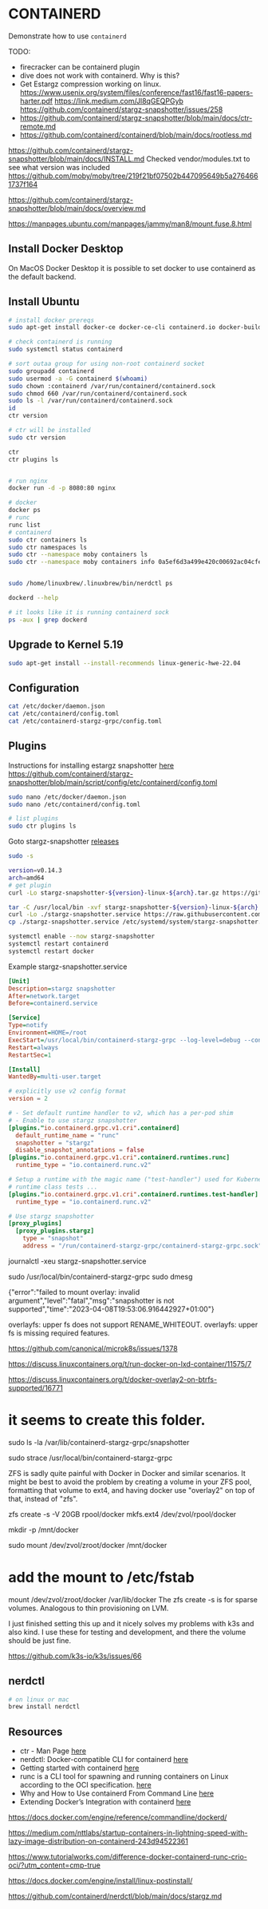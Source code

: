 # CONTAINERD

Demonstrate how to use `containerd`  

TODO:

* firecracker can be containerd plugin
* dive does not work with containerd.  Why is this?
* Get Estargz compression working on linux.
https://www.usenix.org/system/files/conference/fast16/fast16-papers-harter.pdf 
https://link.medium.com/Jl8qGEQPGyb 
https://github.com/containerd/stargz-snapshotter/issues/258 
* https://github.com/containerd/stargz-snapshotter/blob/main/docs/ctr-remote.md 
* https://github.com/containerd/containerd/blob/main/docs/rootless.md


https://github.com/containerd/stargz-snapshotter/blob/main/docs/INSTALL.md
Checked vendor/modules.txt to see what version was included
https://github.com/moby/moby/tree/219f21bf07502b447095649b5a2764661737f164

https://github.com/containerd/stargz-snapshotter/blob/main/docs/overview.md

https://manpages.ubuntu.com/manpages/jammy/man8/mount.fuse.8.html

## Install Docker Desktop

On MacOS Docker Desktop it is possible to set docker to use containerd as the default backend.  

## Install Ubuntu

```sh
# install docker prereqs
sudo apt-get install docker-ce docker-ce-cli containerd.io docker-buildx-plugin docker-compose-plugin

# check containerd is running
sudo systemctl status containerd

# sort outaa group for using non-root containerd socket
sudo groupadd containerd
sudo usermod -a -G containerd $(whoami)
sudo chown :containerd /var/run/containerd/containerd.sock
sudo chmod 660 /var/run/containerd/containerd.sock
sudo ls -l /var/run/containerd/containerd.sock
id
ctr version

# ctr will be installed
sudo ctr version     

ctr 
ctr plugins ls


# run nginx
docker run -d -p 8080:80 nginx  

# docker
docker ps
# runc
runc list
# containerd
sudo ctr containers ls   
sudo ctr namespaces ls   
sudo ctr --namespace moby containers ls 
sudo ctr --namespace moby containers info 0a5ef6d3a499e420c00692ac04cfe84fbc5f1d96ebde8bf4765c0f5f3c9088dd


sudo /home/linuxbrew/.linuxbrew/bin/nerdctl ps 

dockerd --help

# it looks like it is running containerd sock
ps -aux | grep dockerd          
```

## Upgrade to Kernel 5.19

```sh
sudo apt-get install --install-recommends linux-generic-hwe-22.04 
```

## Configuration

```sh
cat /etc/docker/daemon.json
cat /etc/containerd/config.toml  
cat /etc/containerd-stargz-grpc/config.toml 
```

## Plugins

Instructions for installing estargz snapshotter [here](https://github.com/containerd/stargz-snapshotter/blob/main/docs/INSTALL.md)  
https://github.com/containerd/stargz-snapshotter/blob/main/script/config/etc/containerd/config.toml

```sh
sudo nano /etc/docker/daemon.json
sudo nano /etc/containerd/config.toml  

# list plugins
sudo ctr plugins ls  
```

Goto stargz-snapshotter [releases](https://github.com/containerd/stargz-snapshotter/releases)  

```sh
sudo -s 

version=v0.14.3
arch=amd64
# get plugin
curl -Lo stargz-snapshotter-${version}-linux-${arch}.tar.gz https://github.com/containerd/stargz-snapshotter/releases/download/${version}/stargz-snapshotter-${version}-linux-${arch}.tar.gz

tar -C /usr/local/bin -xvf stargz-snapshotter-${version}-linux-${arch}.tar.gz containerd-stargz-grpc ctr-remote
curl -Lo ./stargz-snapshotter.service https://raw.githubusercontent.com/containerd/stargz-snapshotter/$version/script/config/etc/systemd/system/stargz-snapshotter.service
cp ./stargz-snapshotter.service /etc/systemd/system/stargz-snapshotter.service 

systemctl enable --now stargz-snapshotter
systemctl restart containerd
systemctl restart docker
```

Example stargz-snapshotter.service

```ini
[Unit]
Description=stargz snapshotter
After=network.target
Before=containerd.service

[Service]
Type=notify
Environment=HOME=/root
ExecStart=/usr/local/bin/containerd-stargz-grpc --log-level=debug --config=/etc/containerd-stargz-grpc/config.toml
Restart=always
RestartSec=1

[Install]
WantedBy=multi-user.target
```

```toml
# explicitly use v2 config format
version = 2

# - Set default runtime handler to v2, which has a per-pod shim
# - Enable to use stargz snapshotter
[plugins."io.containerd.grpc.v1.cri".containerd]
  default_runtime_name = "runc"
  snapshotter = "stargz"
  disable_snapshot_annotations = false
[plugins."io.containerd.grpc.v1.cri".containerd.runtimes.runc]
  runtime_type = "io.containerd.runc.v2"

# Setup a runtime with the magic name ("test-handler") used for Kubernetes
# runtime class tests ...
[plugins."io.containerd.grpc.v1.cri".containerd.runtimes.test-handler]
  runtime_type = "io.containerd.runc.v2"

# Use stargz snapshotter
[proxy_plugins]
  [proxy_plugins.stargz]
    type = "snapshot"
    address = "/run/containerd-stargz-grpc/containerd-stargz-grpc.sock"
```

journalctl -xeu stargz-snapshotter.service   

sudo /usr/local/bin/containerd-stargz-grpc
sudo dmesg

{"error":"failed to mount overlay: invalid argument","level":"fatal","msg":"snapshotter is not supported","time":"2023-04-08T19:53:06.916442927+01:00"}

overlayfs: upper fs does not support RENAME_WHITEOUT.
overlayfs: upper fs is missing required features.




https://github.com/canonical/microk8s/issues/1378

https://discuss.linuxcontainers.org/t/run-docker-on-lxd-container/11575/7

https://discuss.linuxcontainers.org/t/docker-overlay2-on-btrfs-supported/16771



# it seems to create this folder.
sudo ls -la /var/lib/containerd-stargz-grpc/snapshotter    

sudo strace /usr/local/bin/containerd-stargz-grpc   

ZFS is sadly quite painful with Docker in Docker and similar scenarios. It might be best to avoid the problem by creating a volume in your ZFS pool, formatting that volume to ext4, and having docker use "overlay2" on top of that, instead of "zfs".

zfs create -s -V 20GB rpool/docker
mkfs.ext4 /dev/zvol/rpool/docker

mkdir -p /mnt/docker      

sudo mount /dev/zvol/zroot/docker /mnt/docker   


# add the mount to /etc/fstab
mount /dev/zvol/zroot/docker /var/lib/docker
The zfs create -s is for sparse volumes. Analogous to thin provisioning on LVM.

I just finished setting this up and it nicely solves my problems with k3s and also kind. I use these for testing and development, and there the volume should be just fine.

https://github.com/k3s-io/k3s/issues/66



## nerdctl

```sh
# on linux or mac
brew install nerdctl
```

## Resources

* ctr - Man Page [here](https://www.mankier.com/8/ctr)
* nerdctl: Docker-compatible CLI for containerd [here](https://github.com/containerd/nerdctl)  
* Getting started with containerd [here](https://github.com/containerd/containerd/blob/main/docs/getting-started.md)
* runc is a CLI tool for spawning and running containers on Linux according to the OCI specification. [here](https://github.com/opencontainers/runc)  
* Why and How to Use containerd From Command Line [here](https://iximiuz.com/en/posts/containerd-command-line-clients/)
* Extending Docker’s Integration with containerd [here](https://www.docker.com/blog/extending-docker-integration-with-containerd/)

https://docs.docker.com/engine/reference/commandline/dockerd/

https://medium.com/nttlabs/startup-containers-in-lightning-speed-with-lazy-image-distribution-on-containerd-243d94522361

https://www.tutorialworks.com/difference-docker-containerd-runc-crio-oci/?utm_content=cmp-true

https://docs.docker.com/engine/install/linux-postinstall/


https://github.com/containerd/nerdctl/blob/main/docs/stargz.md



